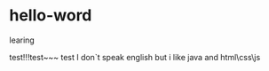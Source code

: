 # hello-word
learing 




test!!!test~~~ test  I don`t speak english but i like java and html\css\js
